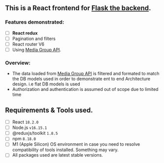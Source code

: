 ## This is a React frontend for [Flask the backend](https://github.com/ChampIsMe/clean-architecture-flaskl "Clean architecture").

### Features demonstrated:

- [ ] **React redux** 
- [ ] Pagination and filters
- [ ] React router V6
- [ ] Using [Media Group API](https://github.com/M-Media-Group/Covid-19-API).

### Overview:

- The data loaded from  [Media Group API](https://github.com/M-Media-Group/Covid-19-API) is filtered and formated to match the DB models used in order to demonstrate ent to end Architecture design.
  i.e flat DB models is used
- Authorization and authentication is assumed out of scope due to limited time

## Requirements & Tools used.

- [ ] React ```18.2.0```
- [ ] Node.js ```v16.15.1```
- [ ] @reduxjs/toolkit ```1.8.5```
- [ ] npm ```8.18.0```
- [ ] M1 (Apple Silicon) OS environment in case you need to resolve compatibility of tools installed. Something may vary.
- [ ] All packages used are latest stable versions.

